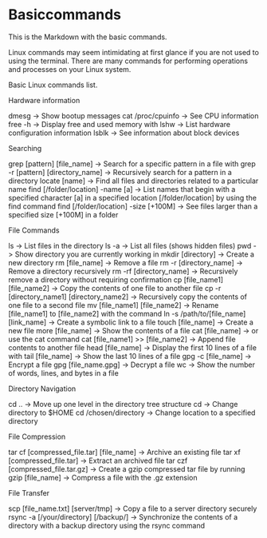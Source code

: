 # Basiccommands
This is the Markdown with the basic commands.

Linux commands may seem intimidating at first glance if you are not used to using the terminal. There are many commands for performing operations and processes on your Linux system.

Basic Linux commands list.

Hardware information

dmesg -> Show bootup messages
cat /proc/cpuinfo -> See CPU information
free -h -> Display free and used memory with
lshw -> List hardware configuration information
lsblk -> See information about block devices

Searching

grep [pattern] [file_name] -> Search for a specific pattern in a file with
grep -r [pattern] [directory_name] -> Recursively search for a pattern in a directory
locate [name] -> Find all files and directories related to a particular name
find [/folder/location] -name [a] -> List names that begin with a specified character [a] in a specified location [/folder/location] by using the find command
find [/folder/location] -size [+100M] -> See files larger than a specified size [+100M] in a folder

File Commands

ls -> List files in the directory
ls -a -> List all files (shows hidden files)
pwd -> Show directory you are currently working in
mkdir [directory] -> Create a new directory
rm [file_name] -> Remove a file
rm -r [directory_name] -> Remove a directory recursively
rm -rf [directory_name] -> Recursively remove a directory without requiring confirmation
cp [file_name1] [file_name2] -> Copy the contents of one file to another file
cp -r [directory_name1] [directory_name2] -> Recursively copy the contents of one file to a second file
mv [file_name1] [file_name2] -> Rename [file_name1] to [file_name2] with the command
ln -s /path/to/[file_name] [link_name] -> Create a symbolic link to a file
touch [file_name] -> Create a new file
more [file_name] -> Show the contents of a file
cat [file_name] -> or use the cat command
cat [file_name1] >> [file_name2] -> Append file contents to another file
head [file_name] -> Display the first 10 lines of a file with
tail [file_name] -> Show the last 10 lines of a file
gpg -c [file_name] -> Encrypt a file
gpg [file_name.gpg] -> Decrypt a file
wc -> Show the number of words, lines, and bytes in a file

Directory Navigation

cd .. -> Move up one level in the directory tree structure
cd -> Change directory to $HOME
cd /chosen/directory -> Change location to a specified directory

File Compression

tar cf [compressed_file.tar] [file_name] -> Archive an existing file
tar xf [compressed_file.tar] -> Extract an archived file
tar czf [compressed_file.tar.gz] -> Create a gzip compressed tar file by running
gzip [file_name] -> Compress a file with the .gz extension

File Transfer

scp [file_name.txt] [server/tmp] -> Copy a file to a server directory securely
rsync -a [/your/directory] [/backup/] -> Synchronize the contents of a directory with a backup directory using the rsync command

